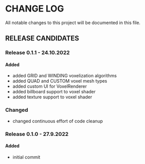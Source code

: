 # CHANGE LOG

All notable changes to this project will be documented in this file.

## RELEASE CANDIDATES

### Release 0.1.1 - 24.10.2022

#### Added

- added GRID and WINDING voxelization algorithms
- added QUAD and CUSTOM voxel mesh types
- added custom UI for VoxelRenderer
- added billboard support to voxel shader
- added texture support to voxel shader

### Changed

- changed continuous effort of code cleanup

### Release 0.1.0 - 27.9.2022

#### Added

- initial commit
